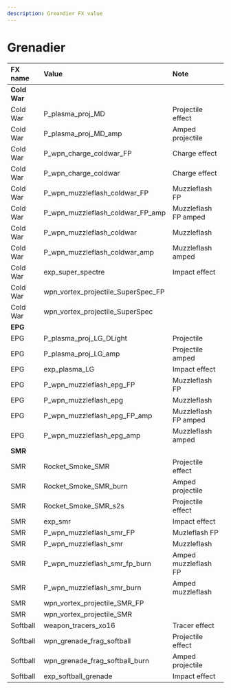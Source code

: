 ```yaml
---
description: Greandier FX value
---
```


# Grenadier

| FX name | Value | Note |
| :--- | :--- | :--- |
| **Cold War** |  |  |
| Cold War | P\_plasma\_proj\_MD | Projectile effect |
| Cold War | P\_plasma\_proj\_MD\_amp | Amped projectile |
| Cold War | P\_wpn\_charge\_coldwar\_FP | Charge effect |
| Cold War | P\_wpn\_charge\_coldwar | Charge effect |
| Cold War | P\_wpn\_muzzleflash\_coldwar\_FP | Muzzleflash FP |
| Cold War | P\_wpn\_muzzleflash\_coldwar\_FP\_amp | Muzzleflash FP amped |
| Cold War | P\_wpn\_muzzleflash\_coldwar | Muzzleflash |
| Cold War | P\_wpn\_muzzleflash\_coldwar\_amp | Muzzleflash amped |
| Cold War | exp\_super\_spectre | Impact effect |
| Cold War | wpn\_vortex\_projectile\_SuperSpec\_FP |  |
| Cold War | wpn\_vortex\_projectile\_SuperSpec |  |
| **EPG** |  |  |
| EPG | P\_plasma\_proj\_LG\_DLight | Projectile |
| EPG | P\_plasma\_proj\_LG\_amp | Projectile amped |
| EPG | exp\_plasma\_LG | Impact effect |
| EPG | P\_wpn\_muzzleflash\_epg\_FP | Muzzleflash FP |
| EPG | P\_wpn\_muzzleflash\_epg | Muzzleflash |
| EPG | P\_wpn\_muzzleflash\_epg\_FP\_amp | Muzzleflash FP amped |
| EPG | P\_wpn\_muzzleflash\_epg\_amp | Muzzleflash amped |
| **SMR** |  |  |
| SMR | Rocket\_Smoke\_SMR | Projectile effect |
| SMR | Rocket\_Smoke\_SMR\_burn | Amped projectile |
| SMR | Rocket\_Smoke\_SMR\_s2s | Projectile effect |
| SMR | exp\_smr | Impact effect |
| SMR | P\_wpn\_muzzleflash\_smr\_FP | Muzleflash FP |
| SMR | P\_wpn\_muzzleflash\_smr | Muzzleflash |
| SMR | P\_wpn\_muzzleflash\_smr\_fp\_burn | Amped muzzleflash FP |
| SMR | P\_wpn\_muzzleflash\_smr\_burn | Amped muzzleflash |
| SMR | wpn\_vortex\_projectile\_SMR\_FP |  |
| SMR | wpn\_vortex\_projectile\_SMR |  |
| Softball | weapon\_tracers\_xo16 | Tracer effect |
| Softball | wpn\_grenade\_frag\_softball | Projectile effect |
| Softball | wpn\_grenade\_frag\_softball\_burn | Amped projectile |
| Softball | exp\_softball\_grenade | Impact effect |

